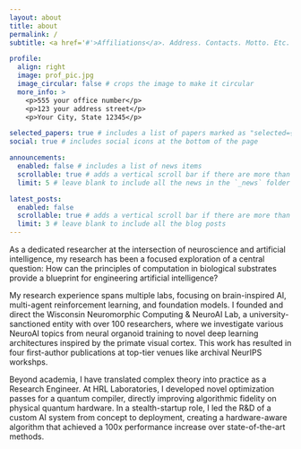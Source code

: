 ```yaml
---
layout: about
title: about
permalink: /
subtitle: <a href='#'>Affiliations</a>. Address. Contacts. Motto. Etc.

profile:
  align: right
  image: prof_pic.jpg
  image_circular: false # crops the image to make it circular
  more_info: >
    <p>555 your office number</p>
    <p>123 your address street</p>
    <p>Your City, State 12345</p>

selected_papers: true # includes a list of papers marked as "selected={true}"
social: true # includes social icons at the bottom of the page

announcements:
  enabled: false # includes a list of news items
  scrollable: true # adds a vertical scroll bar if there are more than 3 news items
  limit: 5 # leave blank to include all the news in the `_news` folder

latest_posts:
  enabled: false
  scrollable: true # adds a vertical scroll bar if there are more than 3 new posts items
  limit: 3 # leave blank to include all the blog posts
---
```


As a dedicated researcher at the intersection of neuroscience and artificial intelligence, my research has been a focused exploration of a central question: How can the principles of computation in biological substrates provide a blueprint for engineering artificial intelligence?

My research experience spans multiple labs, focusing on brain-inspired AI, multi-agent reinforcement learning, and foundation models. I founded and direct the Wisconsin Neuromorphic Computing & NeuroAI Lab, a university-sanctioned entity with over 100 researchers, where we investigate various NeuroAI topics from neural organoid training to novel deep learning architectures inspired by the primate visual cortex. This work has resulted in four first-author publications at top-tier venues like archival NeurIPS workshps.

Beyond academia, I have translated complex theory into practice as a Research Engineer. At HRL Laboratories, I developed novel optimization passes for a quantum compiler, directly improving algorithmic fidelity on physical quantum hardware. In a stealth-startup role, I led the R&D of a custom AI system from concept to deployment, creating a hardware-aware algorithm that achieved a 100x performance increase over state-of-the-art methods.
